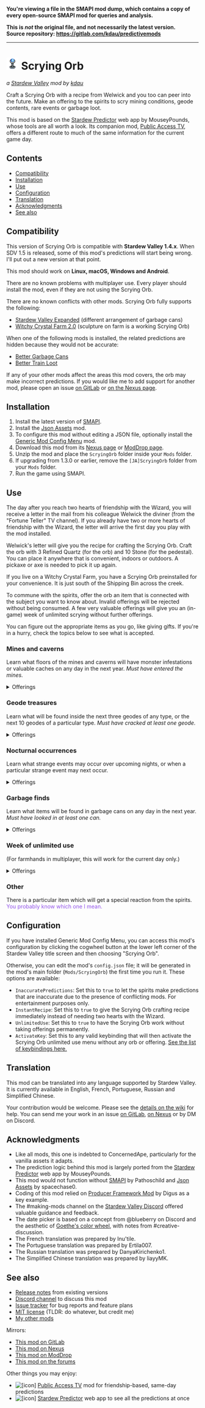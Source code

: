 **You're viewing a file in the SMAPI mod dump, which contains a copy of every open-source SMAPI mod
for queries and analysis.**

**This is _not_ the original file, and not necessarily the latest version.**  
**Source repository: https://gitlab.com/kdau/predictivemods**

----

# ![[icon]](promo/icon.png) Scrying Orb

*a [Stardew Valley](http://stardewvalley.net/) mod by [kdau](https://kdau.gitlab.io)*

Craft a Scrying Orb with a recipe from Welwick and you too can peer into the future. Make an offering to the spirits to scry mining conditions, geode contents, rare events<!-- TODO: , shopping opportunities --> or garbage loot.

This mod is based on the [Stardew Predictor](https://mouseypounds.github.io/stardew-predictor/) web app by MouseyPounds, whose tools are all worth a look. Its companion mod, [Public Access TV](../PublicAccessTV), offers a different route to much of the same information for the current game day.

## Contents

* [Compatibility](#compatibility)
* [Installation](#installation)
* [Use](#use)
* [Configuration](#configuration)
* [Translation](#translation)
* [Acknowledgments](#acknowledgments)
* [See also](#see-also)

## Compatibility

This version of Scrying Orb is compatible with **Stardew Valley 1.4.x**. When SDV 1.5 is released, some of this mod's predictions will start being wrong. I'll put out a new version at that point.

This mod should work on **Linux, macOS, Windows and Android**.

There are no known problems with multiplayer use. Every player should install the mod, even if they are not using the Scrying Orb.

There are no known conflicts with other mods. Scrying Orb fully supports the following:

* [Stardew Valley Expanded](https://www.nexusmods.com/stardewvalley/mods/3753) (different arrangement of garbage cans)
* [Witchy Crystal Farm 2.0](https://www.nexusmods.com/stardewvalley/mods/4330) (sculpture on farm is a working Scrying Orb)

When one of the following mods is installed, the related predictions are hidden because they would not be accurate:

* [Better Garbage Cans](https://www.nexusmods.com/stardewvalley/mods/4171)
* [Better Train Loot](https://www.nexusmods.com/stardewvalley/mods/4234)

If any of your other mods affect the areas this mod covers, the orb may make incorrect predictions. If you would like me to add support for another mod, please open an issue [on GitLab](https://gitlab.com/kdau/predictivemods/-/issues) or [on the Nexus page](https://www.nexusmods.com/stardewvalley/mods/5603?tab=bugs).

## Installation

1. Install the latest version of [SMAPI](https://smapi.io/).
1. Install the [Json Assets](https://www.nexusmods.com/stardewvalley/mods/1720) mod.
1. To configure this mod without editing a JSON file, optionally install the [Generic Mod Config Menu](https://www.nexusmods.com/stardewvalley/mods/5098) mod.
1. Download this mod from its [Nexus page](https://www.nexusmods.com/stardewvalley/mods/5603?tab=files) or [ModDrop page](https://www.moddrop.com/stardew-valley/mods/756553-scrying-orb).
1. Unzip the mod and place the `ScryingOrb` folder inside your `Mods` folder.
1. If upgrading from 1.3.0 or earlier, remove the `[JA]ScryingOrb` folder from your `Mods` folder.
1. Run the game using SMAPI.

## Use

The day after you reach two hearts of friendship with the Wizard, you will receive a letter in the mail from his colleague Welwick the diviner (from the "Fortune Teller" TV channel). If you already have two or more hearts of friendship with the Wizard, the letter will arrive the first day you play with the mod installed.

Welwick's letter will give you the recipe for crafting the Scrying Orb. Craft the orb with 3 Refined Quartz (for the orb) and 10 Stone (for the pedestal). You can place it anywhere that is convenient, indoors or outdoors. A pickaxe or axe is needed to pick it up again.

If you live on a Witchy Crystal Farm, you have a Scrying Orb preinstalled for your convenience. It is just south of the Shipping Bin across the creek.

To commune with the spirits, offer the orb an item that is connected with the subject you want to know about. Invalid offerings will be rejected without being consumed. A few very valuable offerings will give you an (in-game) week of unlimited scrying without further offerings.

You can figure out the appropriate items as you go, like giving gifts. If you're in a hurry, check the topics below to see what is accepted.

### Mines and caverns

Learn what floors of the mines and caverns will have monster infestations or valuable caches on any day in the next year. *Must have entered the mines.*

<details>
<summary>Offerings</summary>

* 5 Copper Ore
* 3 Iron Ore
* Gold Ore
* Iridium Ore
* 2 Coal

</details>

### Geode treasures

Learn what will be found inside the next three geodes of any type, or the next 10 geodes of a particular type. *Must have cracked at least one geode.*

<details>
<summary>Offerings</summary>

* 3 Limestone
* 2 Mudstone
* any other [Mineral item found in geodes](https://stardewvalleywiki.com/Minerals#Geode_Minerals)

</details>

### Nocturnal occurrences

Learn what strange events may occur over upcoming nights, or when a particular strange event may next occur.

<details>
<summary>Offerings</summary>

* 3 Bat Wing
* Void Egg
* Void Essence
* Void Mayonnaise
* Void Salmon

</details>

<!-- TODO: Market offerings -->

### Garbage finds

Learn what items will be found in garbage cans on any day in the next year. *Must have looked in at least one can.*

<details>
<summary>Offerings</summary>

* 3 Broken CD
* 3 Broken Glasses
* 3 Driftwood
* 3 Joja Cola
* 3 Rotten Plant
* 3 Soggy Newspaper
* 3 Trash
* *or any combination of the above totaling 3*

</details>

<!-- TODO: Seek a particular item -->

### Week of unlimited use

(For farmhands in multiplayer, this will work for the current day only.)

<details>
<summary>Offerings</summary>

* Golden Pumpkin
* Magic Rock Candy
* Pearl
* Prismatic Shard
* Treasure Chest

</details>

### Other

There is a particular item which will get a special reaction from the spirits. <span style="color: #9355ea">You probably know which one I mean.</span>

## Configuration

If you have installed Generic Mod Config Menu, you can access this mod's configuration by clicking the cogwheel button at the lower left corner of the Stardew Valley title screen and then choosing "Scrying Orb".

Otherwise, you can edit the mod's `config.json` file; it will be generated in the mod's main folder (`Mods/ScryingOrb`) the first time you run it. These options are available:

* `InaccuratePredictions`: Set this to `true` to let the spirits make predictions that are inaccurate due to the presence of conflicting mods. For entertainment purposes only.
* `InstantRecipe`: Set this to `true` to give the Scrying Orb crafting recipe immediately instead of needing two hearts with the Wizard.
* `UnlimitedUse`: Set this to `true` to have the Scrying Orb work without taking offerings permanently.
* `ActivateKey`: Set this to any valid keybinding that will then activate the Scrying Orb unlimited use menu without any orb or offering. [See the list of keybindings here.](https://stardewvalleywiki.com/Modding:Player_Guide/Key_Bindings#Available_bindings)

## Translation

This mod can be translated into any language supported by Stardew Valley. It is currently available in English, French, Portuguese, Russian and Simplified Chinese.

Your contribution would be welcome. Please see the [details on the wiki](https://stardewvalleywiki.com/Modding:Translations) for help. You can send me your work in an issue [on GitLab](https://gitlab.com/kdau/predictivemods/-/issues), [on Nexus](https://www.nexusmods.com/stardewvalley/mods/5603?tab=bugs) or by DM on Discord.

## Acknowledgments

* Like all mods, this one is indebted to ConcernedApe, particularly for the vanilla assets it adapts.
* The prediction logic behind this mod is largely ported from the [Stardew Predictor](https://mouseypounds.github.io/stardew-predictor/) web app by MouseyPounds.
* This mod would not function without [SMAPI](https://smapi.io/) by Pathoschild and [Json Assets](https://www.nexusmods.com/stardewvalley/mods/1720) by spacechase0.
* Coding of this mod relied on [Producer Framework Mod](https://www.nexusmods.com/stardewvalley/mods/4970) by Digus as a key example.
* The #making-mods channel on the [Stardew Valley Discord](https://discordapp.com/invite/StardewValley) offered valuable guidance and feedback.
* The date picker is based on a concept from @blueberry on Discord and the aesthetic of [Goethe's color wheel](https://commons.wikimedia.org/wiki/File:Goethe,_Farbenkreis_zur_Symbolisierung_des_menschlichen_Geistes-_und_Seelenlebens,_1809.jpg), with notes from #creative-discussion.
* The French translation was prepared by Inu'tile.
* The Portuguese translation was prepared by Ertila007.
* The Russian translation was prepared by DanyaKirichenko1.
* The Simplified Chinese translation was prepared by liayyMK.

## See also

* [Release notes](RELEASE-NOTES.md) from existing versions
* [Discord channel](https://discord.gg/Vqrc726) to discuss this mod
* [Issue tracker](https://gitlab.com/kdau/predictivemods/-/issues) for bug reports and feature plans
* [MIT license](../LICENSE) (TLDR: do whatever, but credit me)
* [My other mods](https://kdau.gitlab.io)

Mirrors:

* [This mod on GitLab](https://gitlab.com/kdau/predictivemods/-/tree/master/ScryingOrb)
* [This mod on Nexus](https://www.nexusmods.com/stardewvalley/mods/5603)
* [This mod on ModDrop](https://www.moddrop.com/stardew-valley/mods/756553-scrying-orb)
* [This mod on the forums](https://forums.stardewvalley.net/index.php?resources/scrying-orb.54/)

Other things you may enjoy:

* ![[icon]](https://kdau.gitlab.io/PublicAccessTV/icon.png) [Public Access TV](../PublicAccessTV) mod for friendship-based, same-day predictions
* ![[icon]](https://mouseypounds.github.io/stardew-predictor/favicon_p.png) [Stardew Predictor](https://mouseypounds.github.io/stardew-predictor/) web app to see all the predictions at once
